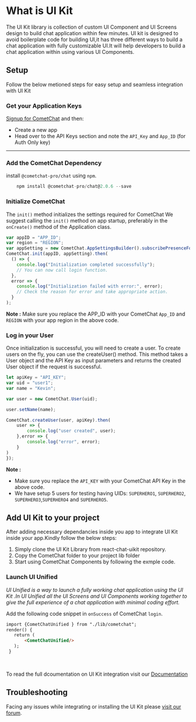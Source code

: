 
# What is UI Kit
The UI Kit library is collection of custom UI Component and UI Screens design to build chat application within few minutes.
UI kit is designed to avoid boilerplate code for building UI,it has three different ways to build a chat application with fully customizable UI.It will help developers to build a chat application within using various UI Components.


## Setup
 Follow the below metioned steps for easy setup and seamless integration with UI Kit

### Get your Application Keys
<a href="https://app.cometchat.io/" traget="_blank">Signup for CometChat</a> and then:

* Create a new app
* Head over to the API Keys section and note the `API_Key` and `App_ID` (for Auth Only key)
---


### Add the CometChat Dependency

install `@cometchat-pro/chat` using `npm`.
```javascript
    npm install @cometchat-pro/chat@2.0.6 --save
```

### Initialize CometChat

The `init()` method initializes the settings required for CometChat
 We suggest calling the `init()` method on app startup, preferably in the `onCreate()` method of the Application class.
```javascript
var appID = "APP_ID";
var region = "REGION";
var appSetting = new CometChat.AppSettingsBuilder().subscribePresenceForAllUsers().setRegion(region).build();
CometChat.init(appID, appSetting).then(
  () => {
    console.log("Initialization completed successfully");
    // You can now call login function.
  },
  error => {
    console.log("Initialization failed with error:", error);
    // Check the reason for error and take appropriate action.
  }
);
```
**Note :**
Make sure you replace the APP_ID with your CometChat `App_ID` and `REGION` with your app region in the above code.

### Log in your User

Once initialization is successful, you will need to create a user.
To create users on the fly, you can use the createUser() method. This method takes a User object and the API Key as input parameters and returns the created User object if the request is successful.

```javascript
let apiKey = "API_KEY";
var uid = "user1";
var name = "Kevin";

var user = new CometChat.User(uid);

user.setName(name);

CometChat.createUser(user, apiKey).then(
    user => {
        console.log("user created", user);
    },error => {
        console.log("error", error);
    }
)
});
```
**Note :** </br>
* Make sure you replace the `API_KEY` with your CometChat API Key in the above code.
* We have setup 5 users for testing having UIDs: `SUPERHERO1`, `SUPERHERO2`, `SUPERHERO3`,`SUPERHERO4` and `SUPERHERO5`.



## Add UI Kit to your project
After adding necessary dependancies inside you app to integrate UI Kit inside your app.Kindly follow the below steps:

1. Simply clone the UI Kit Library from react-chat-uikit repository.
2. Copy the CometChat folder to your project lib folder
3. Start using CometChat Components by following the exmple code.



### Launch UI Unified

*UI Unified is a way to launch a fully working chat application using the UI Kit .In UI Unified all the UI Screens and UI Components working together to give the full experience of a chat application with minimal coding effort.*

 Add the following code snippet in `onSuccess` of CometChat `login`.

 ```html
 import {CometChatUnified } from "./lib/cometchat";
 render() {
    return (
        <CometChatUnified/>
    );
  }
 ```
</br>




 To read the full dcoumentation on UI Kit integration visit our [Documentation](https://prodocs.cometchat.com/docs/react-ui-kit)



## Troubleshooting
Facing any issues while integrating or installing the UI Kit please <a href="https://forum.cometchat.com/"> visit our forum</a>.
